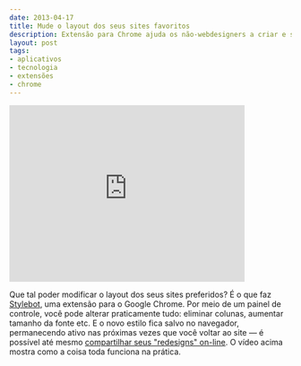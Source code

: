```yaml
---
date: 2013-04-17
title: Mude o layout dos seus sites favoritos
description: Extensão para Chrome ajuda os não-webdesigners a criar e salvar estilos personalizados de CSS
layout: post
tags: 
- aplicativos
- tecnologia
- extensões
- chrome
---
```


<iframe width="420" height="315" src="http://www.youtube-nocookie.com/embed/eEqlJ_u9ys4?rel=0" frameborder="0" allowfullscreen></iframe>

Que tal poder modificar o layout dos seus sites preferidos? É o que faz [Stylebot](https://chrome.google.com/webstore/detail/stylebot/oiaejidbmkiecgbjeifoejpgmdaleoha), uma extensão para o Google Chrome. Por meio de um painel de controle, você pode alterar praticamente tudo: eliminar colunas, aumentar tamanho da fonte etc. E o novo estilo fica salvo no navegador, permanecendo ativo nas próximas vezes que você voltar ao site — é possível até mesmo [compartilhar seus "redesigns" on-line](http://stylebot.me/). O vídeo acima mostra como a coisa toda funciona na prática.